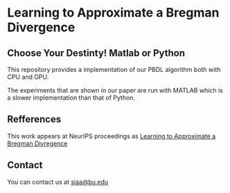 # Learning to Approximate a Bregman Divergence

## Choose Your Destinty! Matlab or Python

This repository provides a implementation of our PBDL algorithm both with CPU and GPU.

The experiments that are shown in our paper are run with MATLAB which is a slower implementation than that of Python.


## Refferences

This work appears at NeurIPS proceedings as [Learning to Approximate a Bregman Divregence](https://arxiv.org/pdf/1905.11545.pdf)

## Contact

You can contact us at siaa@bu.edu



